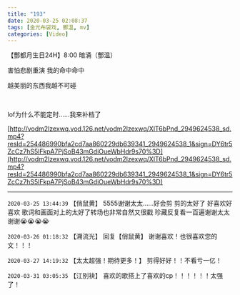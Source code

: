 ```yaml
---
title: "193"
date: 2020-03-25 02:08:37
tags: [金光布袋戏, 酆温, mv]
categories: [Video]
---
```


<p>【酆都月生日24H】8:00&nbsp;暗涌（酆温）</p> 


<p>害怕悲剧重演&nbsp;我的命中命中</p> 
<p>越美丽的东西我越不可碰</p> 
<p><br /></p> 
<p>lof为什么不能定时……我来补档了</p>

[http://vodm2lzexwq.vod.126.net/vodm2lzexwq/XlT6bPnd_2949624538_sd.mp4?resId=254486990bfa2cd7aa860229db639341_2949624538_1&sign=DY6tr5ZcCz7hS5lFkpA7PjSoB43mGdiOueWbHdr9s70%3D](http://vodm2lzexwq.vod.126.net/vodm2lzexwq/XlT6bPnd_2949624538_sd.mp4?resId=254486990bfa2cd7aa860229db639341_2949624538_1&sign=DY6tr5ZcCz7hS5lFkpA7PjSoB43mGdiOueWbHdr9s70%3D)

<!-- more -->

---

`2020-03-25 13:44:39` 【俏鼠黄】 5555谢谢太太……好会剪 剪的太好了 好喜欢好喜欢 歌词和画面对上的太好了转场也非常自然又很戳 珍藏反复看一百遍谢谢太太谢谢😭😭😭😭

`2020-03-26 01:18:32` 【溯流光】 回复【俏鼠黄】 谢谢喜欢！也很喜欢您的文！！！

`2020-03-27 14:19:32` 【太太超强！期待更多！】 剪得好好！！不看亏一亿！

`2020-03-31 03:05:35` 【江别袂】 喜欢的歌搭上了喜欢的cp！！！！！！太强了！
